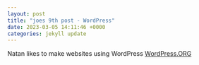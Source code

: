 ```yaml
---
layout: post
title: "joes 9th post - WordPress"
date: 2023-03-05 14:11:46 +0000
categories: jekyll update
---
```

Natan likes to make websites using WordPress
[WordPress.ORG](https://wordpress.org/)

